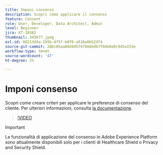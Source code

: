 ```yaml
---
title: Imponi consenso
description: Scopri come applicare il consenso
feature: Consent
role: User, Developer, Data Architect, Admin
level: Beginner
jira: KT-10362
thumbnail: 345677.jpeg
exl-id: 08213d4a-195b-4f5f-b8f6-a516e6b52df4
source-git-commit: 286c85aa88d44574f00ded67f0de8e0c945a153e
workflow-type: tm+mt
source-wordcount: '47'
ht-degree: 2%

---
```


# Imponi consenso

Scopri come creare criteri per applicare le preferenze di consenso del cliente. Per ulteriori informazioni, consulta [la documentazione](https://experienceleague.adobe.com/docs/experience-platform/data-governance/enforcement/auto-enforcement.html?lang=it).

>[!VIDEO](https://video.tv.adobe.com/v/345677?learn=on&enablevpops)

>[!IMPORTANT]
>
> Le funzionalità di applicazione del consenso in Adobe Experience Platform sono attualmente disponibili solo per i clienti di Healthcare Shield o Privacy and Security Shield.
